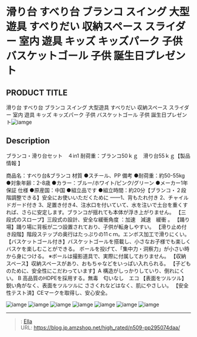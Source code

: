 # 滑り台 すべり台 ブランコ スイング 大型遊具 すべりだい 収納スペース スライダー 室内 遊具 キッズ キッズパーク 子供 バスケットゴール 子供 誕生日プレゼント


## PRODUCT TITLE 

滑り台 すべり台 ブランコ スイング 大型遊具 すべりだい 収納スペース スライダー 室内 遊具 キッズ キッズパーク 子供 バスケットゴール 子供 誕生日プレゼント![iamge](https://b2bfiles1.gigab2b.cn/image/wkseller/305/20220801_7b2a7aa2715a402c4eb92e6c5b9218d0.jpg)

## Description

ブランコ・滑り台セット　４in1 耐荷重：ブランコ50ｋｇ　滑り台55ｋｇ【製品情報 】

商品名：すべり台&amp;ブランコ 材質 ●スチール、PP 備考 ●耐荷重：約50-55kg ●対象年齢：2-8歳 ●カラー：ブルー/ホワイト/ピンク/グリーン ●メーカー1年保証 仕様  ●原産国：中国 ●組立品です ●組立時間：約20分【ブランコ・２段階調整できる】安全にお使いいただくために ——1、背もたれ付き 2、チャイルドガード付き 3、足置き付き4、注水口を付いていて、水を注いで土台を重くすれば、さらに安定します。ブランコが揺れても本体が浮き上がりません。
【三段式のスロープ】三段式の設計、安全な緩衝角度 ：加速　減速　緩衝 。
【踊り場】踊り場に背板が二つ設置されており、子供が転身しやすい。
【滑り止め付き段階】階段ステップの奥行はたっぷりの11ｃｍ。エンボス加工で滑りにくい。
【バスケットゴール付き】バスケットゴールを搭載し、小さなお子様でも楽しくバスケを楽しむことができる。 ボールを投げて、「集中力・洞察力」が小さい時から身につける。 ※ボールは撮影道具で、実際に付属しておりません。
【収納スペース】収納スペースがあり、おもちゃなどをいっぱい入れられる。
【子どものために、安全性にこだわっています】A 構造がしっかりしていり、倒れにくい。 B 高品質のHDPEを採用する。無毒　匂いなし　エコ
【表面をツルツル】鋭い角がなく、表面をツルツルに ささくれなどはなく、肌にやさしい。
【安全性テスト済】CEマークを取得し、安心安全。

![iamge](https://b2bfiles1.gigab2b.cn/image/wkseller/305/20220801_d9327ebf9ce5ef7732348c09937636ed.jpg)
![iamge](https://b2bfiles1.gigab2b.cn/image/wkseller/305/20220801_30e21da2b822d167ebd93367a3c3fd81.jpg)
![iamge](https://b2bfiles1.gigab2b.cn/image/wkseller/305/20220801_a2b6560a1b3f0bb4d2ce723c3d130b53.jpg)
![iamge](https://b2bfiles1.gigab2b.cn/image/wkseller/305/20220726_aa2aaeb6196b064255a59051f25a2e64.jpg)
![iamge](https://b2bfiles1.gigab2b.cn/image/wkseller/305/20230412_9810108700850aac378db191bd6091fd.jpg)
![iamge](https://b2bfiles1.gigab2b.cn/image/wkseller/305/20220726_83052dbdee60c9a22dd94010bf71f875.jpg)
![iamge](https://b2bfiles1.gigab2b.cn/image/wkseller/305/20220727_05c54cdda66eab8fec5aa0abae0c973e.jpg)


---

> : [Ella](https://blog.jp.amzshop.net/)  
> URL: https://blog.jp.amzshop.net/high_rated/n509-pp295074daa/  

